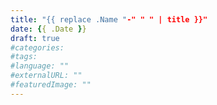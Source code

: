 ```yaml
---
title: "{{ replace .Name "-" " " | title }}"
date: {{ .Date }}
draft: true
#categories:
#tags:
#language: ""
#externalURL: ""
#featuredImage: ""
---
```

